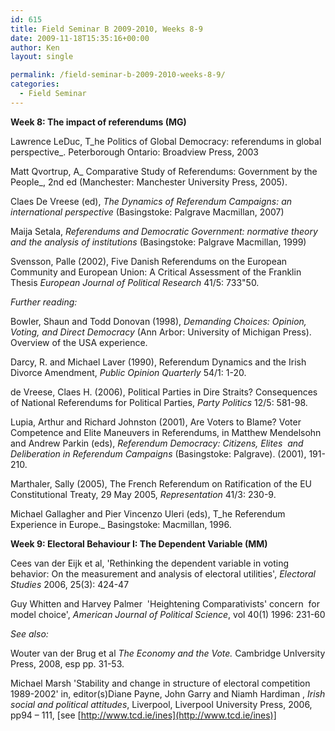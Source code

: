 ```yaml
---
id: 615
title: Field Seminar B 2009-2010, Weeks 8-9
date: 2009-11-18T15:35:16+00:00
author: Ken
layout: single

permalink: /field-seminar-b-2009-2010-weeks-8-9/
categories:
  - Field Seminar
---
```

**Week 8: The impact of referendums (MG)**


  Lawrence LeDuc, T_he Politics of Global Democracy: referendums in global perspective_. Peterborough Ontario: Broadview Press, 2003



  Matt Qvortrup, A_ Comparative Study of Referendums: Government by the People_, 2nd ed (Manchester: Manchester University Press, 2005).



  Claes De Vreese (ed), _The Dynamics of Referendum Campaigns: an international perspective_ (Basingstoke: Palgrave Macmillan, 2007)



  Maija Setala, _Referendums and Democratic Government: normative theory and the analysis of institutions_ (Basingstoke: Palgrave Macmillan, 1999)



  Svensson, Palle (2002), Five Danish Referendums on the European Community and European Union: A Critical Assessment of the Franklin Thesis _European Journal of Political Research_ 41/5: 733"50.
 <em></em>



  _Further reading:_



  Bowler, Shaun and Todd Donovan (1998), _Demanding Choices: Opinion, Voting, and Direct Democracy_ (Ann Arbor: University of Michigan Press). Overview of the USA experience.



  Darcy, R. and Michael Laver (1990), Referendum Dynamics and the Irish Divorce Amendment, _Public Opinion Quarterly_ 54/1: 1-20.



  de Vreese, Claes H. (2006), Political Parties in Dire Straits? Consequences of National Referendums for Political Parties, _Party Politics_ 12/5: 581-98.



  Lupia, Arthur and Richard Johnston (2001), Are Voters to Blame? Voter Competence and Elite Maneuvers in Referendums, in Matthew Mendelsohn and Andrew Parkin (eds), _Referendum Democracy: Citizens, Elites  and Deliberation in Referendum Campaigns_ (Basingstoke: Palgrave). (2001), 191-210.



  Marthaler, Sally (2005), The French Referendum on Ratification of the EU Constitutional Treaty, 29 May 2005, _Representation_ 41/3: 230-9.



  Michael Gallagher and Pier Vincenzo Uleri (eds), T_he Referendum Experience in Europe._ Basingstoke: Macmillan, 1996.


**Week 9: Electoral Behaviour I: The Dependent Variable (MM)**


  Cees van der Eijk et al, 'Rethinking the dependent variable in voting behavior: On the measurement and analysis of electoral utilities', _Electoral Studies_ 2006, 25(3): 424-47<strong></strong>



  Guy Whitten and Harvey Palmer  'Heightening Comparativists' concern  for model choice', _American Journal of Political Science_, vol 40(1) 1996: 231-60



  _See also:_



  Wouter van der Brug et al _The Economy and the Vote._ Cambridge UnIversity Press, 2008, esp pp. 31-53.



  Michael Marsh 'Stability and change in structure of electoral competition 1989-2002' in, editor(s)Diane Payne, John Garry and Niamh Hardiman , _Irish social and political attitudes_, Liverpool, Liverpool University Press, 2006, pp94 &#8211; 111, [see [http://www.tcd.ie/ines](http://www.tcd.ie/ines)]

